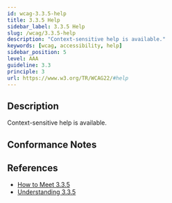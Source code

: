 ```yaml
---
id: wcag-3.3.5-help
title: 3.3.5 Help
sidebar_label: 3.3.5 Help
slug: /wcag/3.3.5-help
description: "Context-sensitive help is available."
keywords: [wcag, accessibility, help]
sidebar_position: 5
level: AAA
guideline: 3.3
principle: 3
url: https://www.w3.org/TR/WCAG22/#help
---
```


## Description

Context-sensitive help is available.

## Conformance Notes

<!-- Add your conformance notes and evaluation here -->

## References

- [How to Meet 3.3.5](https://www.w3.org/WAI/WCAG22/quickref/#help)
- [Understanding 3.3.5](https://www.w3.org/WAI/WCAG22/Understanding/help.html)




